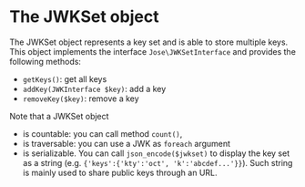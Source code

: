 The JWKSet object
=================

The JWKSet object represents a key set and is able to store multiple keys.
This object implements the interface `Jose\JWKSetInterface` and provides the following methods:
* `getKeys()`: get all keys
* `addKey(JWKInterface $key)`: add a key
* `removeKey($key)`: remove a key

Note that a JWKSet object
* is countable: you can call method `count()`,
* is traversable: you can use a JWK as `foreach` argument
* is serializable. You can call `json_encode($jwkset)` to display the key set as a string (e.g. `{'keys':{'kty':'oct', 'k':'abcdef...'}}`). Such string is mainly used to share public keys through an URL.
